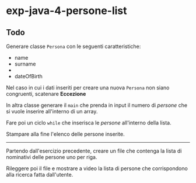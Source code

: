 # exp-java-4-persone-list

## Todo
Generare classe `Persona` con le seguenti caratteristiche:
- name
- surname
- 
- dateOfBirth

Nel caso in cui i dati inseriti per creare una nuova `Persona` non siano congruenti, scatenare **Eccezione**

In altra classe generare il `main` che prenda in input il numero di *persone* che si vuole inserire all'interno di un array.

Fare poi un ciclo `while` che inserisca le *persone* all'interno della lista.

Stampare alla fine l'elenco delle persone inserite.

---

Partendo dall'esercizio precedente, creare un file che contenga la lista di nominativi delle persone uno per riga.

Rileggere poi il file e mostrare a video la lista di persone che corrispondono alla ricerca fatta dall'utente.
